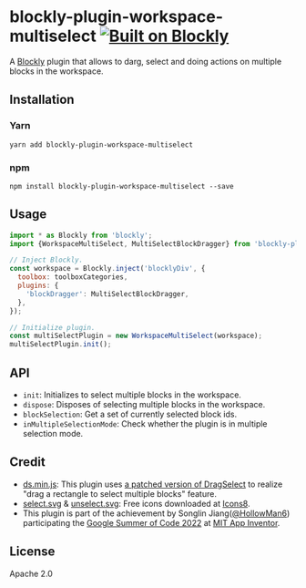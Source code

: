 # blockly-plugin-workspace-multiselect [![Built on Blockly](https://tinyurl.com/built-on-blockly)](https://github.com/google/blockly)

A [Blockly](https://www.npmjs.com/package/blockly) plugin that allows to darg, select and doing actions on multiple blocks in the workspace.

## Installation

### Yarn
```
yarn add blockly-plugin-workspace-multiselect
```

### npm
```
npm install blockly-plugin-workspace-multiselect --save
```

## Usage

```js
import * as Blockly from 'blockly';
import {WorkspaceMultiSelect, MultiSelectBlockDragger} from 'blockly-plugin-workspace-multiselect';

// Inject Blockly.
const workspace = Blockly.inject('blocklyDiv', {
  toolbox: toolboxCategories,
  plugins: {
    'blockDragger': MultiSelectBlockDragger,
  },
});

// Initialize plugin.
const multiSelectPlugin = new WorkspaceMultiSelect(workspace);
multiSelectPlugin.init();
```

## API

- `init`: Initializes to select multiple blocks in the workspace.
- `dispose`: Disposes of selecting multiple blocks in the workspace.
- `blockSelection`: Get a set of currently selected block ids.
- `inMultipleSelectionMode`: Check whether the plugin is in multiple selection mode.

## Credit
- [ds.min.js](lib/ds.min.js): This plugin uses [a patched version of DragSelect](https://github.com/ThibaultJanBeyer/DragSelect/pull/128) to realize "drag a rectangle to select multiple blocks" feature.
- [select.svg](test/media/select.svg) & [unselect.svg](test/media/unselect.svg): Free icons downloaded at [Icons8](https://icons8.com).
- This plugin is part of the achievement by Songlin Jiang([@HollowMan6](https://github.com/HollowMan6)) participating the [Google Summer of Code 2022](https://summerofcode.withgoogle.com/programs/2022/projects/9wF06HWE) at [MIT App Inventor](https://github.com/mit-cml).

## License
Apache 2.0
